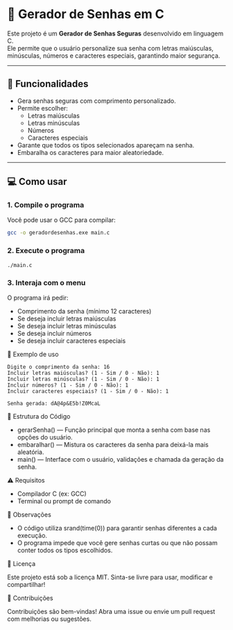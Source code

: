 # 🔐 Gerador de Senhas em C

Este projeto é um **Gerador de Senhas Seguras** desenvolvido em linguagem C.  
Ele permite que o usuário personalize sua senha com letras maiúsculas, minúsculas, números e caracteres especiais, garantindo maior segurança.

---

## 🚀 Funcionalidades

- Gera senhas seguras com comprimento personalizado.
- Permite escolher:
  - Letras maiúsculas
  - Letras minúsculas
  - Números
  - Caracteres especiais
- Garante que todos os tipos selecionados apareçam na senha.
- Embaralha os caracteres para maior aleatoriedade.

---

## 💻 Como usar

### 1. Compile o programa

Você pode usar o GCC para compilar:

```bash
gcc -o geradordesenhas.exe main.c
```

### 2. Execute o programa

```
./main.c
```

### 3. Interaja com o menu

O programa irá pedir:
- Comprimento da senha (mínimo 12 caracteres)
- Se deseja incluir letras maiúsculas
- Se deseja incluir letras minúsculas
- Se deseja incluir números
- Se deseja incluir caracteres especiais

🧠 Exemplo de uso

```
Digite o comprimento da senha: 16
Incluir letras maiúsculas? (1 - Sim / 0 - Não): 1
Incluir letras minúsculas? (1 - Sim / 0 - Não): 1
Incluir números? (1 - Sim / 0 - Não): 1
Incluir caracteres especiais? (1 - Sim / 0 - Não): 1

Senha gerada: dA@4p&E5b!Z0McaL
```

📂 Estrutura do Código

- gerarSenha() — Função principal que monta a senha com base nas opções do usuário.
- embaralhar() — Mistura os caracteres da senha para deixá-la mais aleatória.
- main() — Interface com o usuário, validações e chamada da geração da senha.

⚠️ Requisitos

- Compilador C (ex: GCC)
- Terminal ou prompt de comando

📌 Observações

- O código utiliza srand(time(0)) para garantir senhas diferentes a cada execução.
- O programa impede que você gere senhas curtas ou que não possam conter todos os tipos escolhidos.

📄 Licença

Este projeto está sob a licença MIT.
Sinta-se livre para usar, modificar e compartilhar!

🙌 Contribuições

Contribuições são bem-vindas!
Abra uma issue ou envie um pull request com melhorias ou sugestões.
